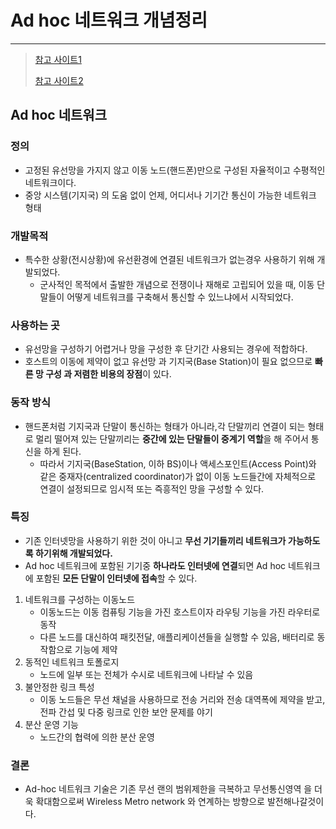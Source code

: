 # Ad hoc 네트워크 개념정리

---

>[참고 사이트1](https://ensxoddl.tistory.com/349)
>
>[참고 사이트2](https://blog.acronym.co.kr/128)

## Ad hoc 네트워크 

### 정의

- 고정된 유선망을 가지지 않고 이동 노드(핸드폰)만으로 구성된 자율적이고 수평적인 네트워크이다.
- 중앙 시스템(기지국) 의 도움 없이 언제, 어디서나 기기간 통신이 가능한 네트워크 형태  

### 개발목적 

- 특수한 상황(전시상황)에 유선환경에 연결된 네트워크가 없는경우 사용하기 위해 개발되었다. 
  - 군사적인 목적에서 출발한 개념으로 전쟁이나 재해로 고립되어 있을 때, 이동 단말들이 어떻게 네트워크를 구축해서 통신할 수 있느냐에서 시작되었다. 

### 사용하는 곳 

- 유선망을 구성하기 어렵거나 망을 구성한 후 단기간 사용되는 경우에 적합하다.
- 호스트의 이동에 제약이 없고 유선망 과 기지국(Base Station)이 필요 없으므로 **빠른 망 구성 과 저렴한 비용의 장점**이 있다.

### 동작 방식

- 핸드폰처럼 기지국과 단말이 통신하는 형태가 아니라,각 단말끼리 연결이 되는 형태로 멀리 떨어져 있는 단말끼리는 **중간에 있는 단말들이 중계기 역할**을 해 주어서 통신을 하게 된다. 
  - 따라서 기지국(BaseStation, 이하 BS)이나 액세스포인트(Access Point)와 같은 중재자(centralized coordinator)가 없이 이동 노드들간에 자체적으로 연결이 설정되므로 임시적 또는 즉흥적인 망을 구성할 수 있다. 

### 특징 

- 기존 인터넷망을 사용하기 위한 것이 아니고 **무선 기기들끼리 네트워크가 가능하도록 하기위해 개발되었다.**
- Ad hoc 네트워크에 포함된 기기중 **하나라도 인터넷에 연결**되면 Ad hoc 네트워크에 포함된 **모든 단말이 인터넷에 접속**할 수 있다. 

1. 네트워크를 구성하는 이동노드
   - 이동노드는 이동 컴퓨팅 기능을 가진 호스트이자 라우팅 기능을 가진 라우터로 동작
   - 다른 노드를 대신하여 패킷전달, 애플리케이션들을 실행할 수 있음, 배터리로 동작함으로 기능에 제약
2. 동적인 네트워크 토폴로지
   - 노드에 일부 또는 전체가 수시로 네트워크에 나타날 수 있음
3. 불안정한 링크 특성 
   - 이동 노드들은 무선 채널을 사용하므로 전송 거리와 전송 대역폭에 제약을 받고, 전파 간섭 및 다중 링크로 인한 보안 문제를 야기
4. 분산 운영 기능
   - 노드간의 협력에 의한 분산 운영

### 결론

-  Ad-hoc 네트워크 기술은 기존 무선 랜의 범위제한을 극복하고 무선통신영역 을 더욱 확대함으로써 Wireless Metro network 와 연계하는 방향으로 발전해나갈것이다. 